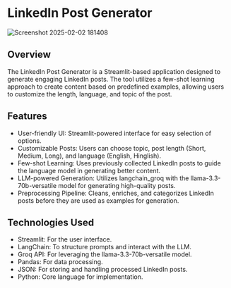 # LinkedIn Post Generator
![Screenshot 2025-02-02 181408](https://github.com/user-attachments/assets/29f2e73a-3194-4bb6-8005-945b885ea17c)

## Overview
The LinkedIn Post Generator is a Streamlit-based application designed to generate engaging LinkedIn posts. The tool utilizes a few-shot learning approach to create content based on predefined examples, allowing users to customize the length, language, and topic of the post.

## Features
- User-friendly UI: Streamlit-powered interface for easy selection of options.
- Customizable Posts: Users can choose topic, post length (Short, Medium, Long), and language (English, Hinglish).
- Few-shot Learning: Uses previously collected LinkedIn posts to guide the language model in generating better content.
- LLM-powered Generation: Utilizes langchain_groq with the llama-3.3-70b-versatile model for generating high-quality posts.
- Preprocessing Pipeline: Cleans, enriches, and categorizes LinkedIn posts before they are used as examples for generation.

## Technologies Used
- Streamlit: For the user interface.
- LangChain: To structure prompts and interact with the LLM.
- Groq API: For leveraging the llama-3.3-70b-versatile model.
- Pandas: For data processing.
- JSON: For storing and handling processed LinkedIn posts.
- Python: Core language for implementation.

